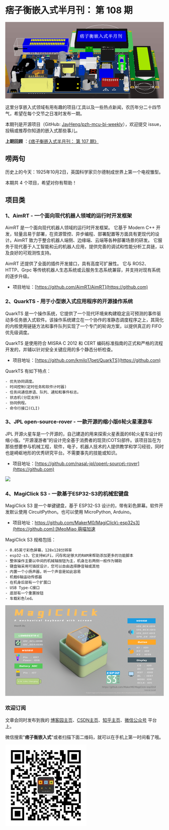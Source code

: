 
# 痞子衡嵌入式半月刊： 第 108 期


![](https://raw.githubusercontent.com/JayHeng/pzh-mcu-bi-weekly/master/pics/pzh_mcu_bi_weekly.PNG)


这里分享嵌入式领域有用有趣的项目/工具以及一些热点新闻，农历年分二十四节气，希望在每个交节之日准时发布一期。


本期刊是开源项目（GitHub: [JayHeng/pzh\-mcu\-bi\-weekly](https://github.com)），欢迎提交 issue，投稿或推荐你知道的嵌入式那些事儿。


**上期回顾** ：[《痞子衡嵌入式半月刊： 第 107 期》](https://github.com)


## 唠两句


历史上的今天：1925年10月2日，英国科学家贝尔德制成世界上第一个电视雏型。


本期共 4 个项目，希望对你有帮助！


## 项目类


### 1、AimRT \- 一个面向现代机器人领域的运行时开发框架


AimRT 是一个面向现代机器人领域的运行时开发框架。 它基于 Modern C\+\+ 开发，轻量且易于部署，在资源管控、异步编程、部署配置等方面具有更现代的设计。AimRT 致力于整合机器人端侧、边缘端、云端等各种部署场景的研发。 它服务于现代基于人工智能和云的机器人应用，提供完善的调试和性能分析工具链，以及良好的可观测性支持。


AimRT 还提供了全面的插件开发接口，具有高度可扩展性。 它与 ROS2、HTTP、Grpc 等传统机器人生态系统或云服务生态系统兼容，并支持对现有系统的逐步升级。


* 项目地址：[https://github.com/AimRT/AimRT](https://github.com)


### 2、QuarkTS \- 用于小型嵌入式应用程序的开源操作系统


QuarkTS 是一个操作系统，它提供了一个现代环境来构建稳定且可预测的事件驱动多任务嵌入式软件。该操作系统建立在一个协作的准静态调度程序之上，其简化的内核使用链链方法和事件队列实现了一个专门的轮询方案，以提供真正的 FIFO 优先级调度。


QuarkTS 是使用符合 MISRA C 2012 和 CERT 编码标准指南的正式和严格的流程开发的，并辅以针对安全关键应用的多个静态分析检查。


* 项目地址：[https://github.com/kmilo17pet/QuarkTS](https://github.com)


QuarkTS 有如下特点：



```
- 优先协同调度。
- 时间控制(定时任务和软件计时器)
- 任务间通信原语、队列、通知和事件标志。
- 状态机(分层支持)
- 协同例程。
- 命令行接口(CLI)

```

### 3、JPL open\-source\-rover \- 一款开源的缩小版6轮火星漫游车


JPL 开源火星车是一个开源的，自己建造的用来探索火星表面的6轮火星车设计的缩小版。“开源漫游者”的设计完全基于消费者的现货(COTS)部件。该项目旨在为那些想要参与机械工程，软件，电子，机器人技术的人提供教学和学习经验，同时也是崎岖地形的优秀研究平台。不需要事先的技能或知识。


* 项目地址：[https://github.com/nasa\-jpl/open\-source\-rover](https://github.com)


![](https://raw.githubusercontent.com/JayHeng/pzh-mcu-bi-weekly/master/pics/issue-108/open-source-rover.gif)


### 4、MagiClick S3 \- 一款基于ESP32\-S3的机械宏键盘


MagiClick S3 是一个单键键盘，基于 ESP32\-S3 设计的，带有彩色屏幕。软件开发默认使用 CircuitPython。也可以使用 MicroPython, Arduino。


* 项目地址：[https://github.com/MakerM0/MagiClick\-esp32s3](https://github.com):[MeoMiao 萌喵加速](https://biqumo.org)


MagiClick S3 规格包括：



```
- 0.85英寸彩色屏幕，128x128分辨率
- esp32-s3，它支持WiFi，闪存和足够大的RAM来帮助添加更多的功能脚本
- 整体操作主要以中间的机械轴按钮为主，机身左右两侧一般作为辅助
- 键盘轴采用可插拔设计，您可以自由选择静音轴或其他
- 内置一个小扬声器，听一个声音是如此容易
- 机载6轴运动传感器
- 在机身后部有一个扩展口
- USB Type-C接口
- 底部有一个重置按钮
- 车载彩色led。

```

![](https://raw.githubusercontent.com/JayHeng/pzh-mcu-bi-weekly/master/pics/issue-108/MagiClickS3.png)


### 欢迎订阅


文章会同时发布到我的 [博客园主页](https://github.com)、[CSDN主页](https://github.com)、[知乎主页](https://github.com)、[微信公众号](https://github.com) 平台上。


微信搜索"**痞子衡嵌入式**"或者扫描下面二维码，就可以在手机上第一时间看了哦。


![](https://raw.githubusercontent.com/JayHeng/pzhmcu-picture/master/wechat/pzhMcu_qrcode_258x258.jpg)


